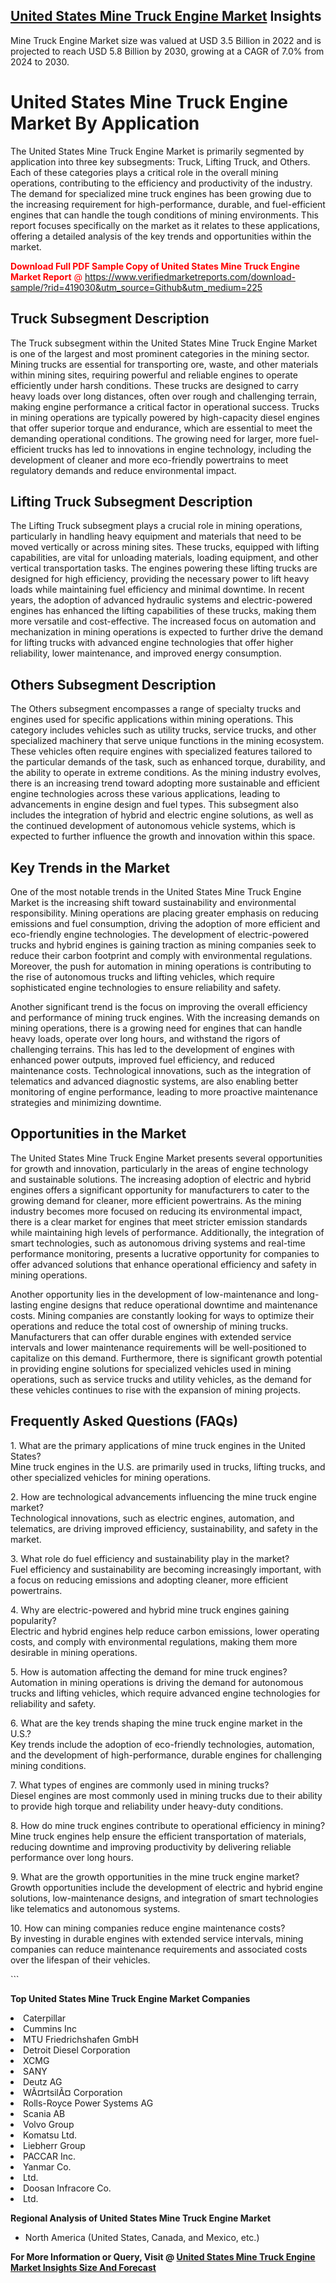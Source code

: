 <h2><a href="https://www.verifiedmarketreports.com/download-sample/?rid=419030&amp;utm_source=Github&amp;utm_medium=225" target="_blank">United States Mine Truck Engine Market</a> Insights</h2><p>Mine Truck Engine Market size was valued at USD 3.5 Billion in 2022 and is projected to reach USD 5.8 Billion by 2030, growing at a CAGR of 7.0% from 2024 to 2030.</p><p> <h1>United States Mine Truck Engine Market By Application</h1> <p>The United States Mine Truck Engine Market is primarily segmented by application into three key subsegments: Truck, Lifting Truck, and Others. Each of these categories plays a critical role in the overall mining operations, contributing to the efficiency and productivity of the industry. The demand for specialized mine truck engines has been growing due to the increasing requirement for high-performance, durable, and fuel-efficient engines that can handle the tough conditions of mining environments. This report focuses specifically on the market as it relates to these applications, offering a detailed analysis of the key trends and opportunities within the market.</p> <p><p><span class=""><span style="color: #ff0000;"><strong>Download Full PDF Sample Copy of United States Mine Truck Engine Market Report</strong> @ </span><a href="https://www.verifiedmarketreports.com/download-sample/?rid=419030&amp;utm_source=Github&amp;utm_medium=225" target="_blank">https://www.verifiedmarketreports.com/download-sample/?rid=419030&amp;utm_source=Github&amp;utm_medium=225</a></span></p></p> <h2>Truck Subsegment Description</h2> <p>The Truck subsegment within the United States Mine Truck Engine Market is one of the largest and most prominent categories in the mining sector. Mining trucks are essential for transporting ore, waste, and other materials within mining sites, requiring powerful and reliable engines to operate efficiently under harsh conditions. These trucks are designed to carry heavy loads over long distances, often over rough and challenging terrain, making engine performance a critical factor in operational success. Trucks in mining operations are typically powered by high-capacity diesel engines that offer superior torque and endurance, which are essential to meet the demanding operational conditions. The growing need for larger, more fuel-efficient trucks has led to innovations in engine technology, including the development of cleaner and more eco-friendly powertrains to meet regulatory demands and reduce environmental impact.</p> <h2>Lifting Truck Subsegment Description</h2> <p>The Lifting Truck subsegment plays a crucial role in mining operations, particularly in handling heavy equipment and materials that need to be moved vertically or across mining sites. These trucks, equipped with lifting capabilities, are vital for unloading materials, loading equipment, and other vertical transportation tasks. The engines powering these lifting trucks are designed for high efficiency, providing the necessary power to lift heavy loads while maintaining fuel efficiency and minimal downtime. In recent years, the adoption of advanced hydraulic systems and electric-powered engines has enhanced the lifting capabilities of these trucks, making them more versatile and cost-effective. The increased focus on automation and mechanization in mining operations is expected to further drive the demand for lifting trucks with advanced engine technologies that offer higher reliability, lower maintenance, and improved energy consumption.</p> <h2>Others Subsegment Description</h2> <p>The Others subsegment encompasses a range of specialty trucks and engines used for specific applications within mining operations. This category includes vehicles such as utility trucks, service trucks, and other specialized machinery that serve unique functions in the mining ecosystem. These vehicles often require engines with specialized features tailored to the particular demands of the task, such as enhanced torque, durability, and the ability to operate in extreme conditions. As the mining industry evolves, there is an increasing trend toward adopting more sustainable and efficient engine technologies across these various applications, leading to advancements in engine design and fuel types. This subsegment also includes the integration of hybrid and electric engine solutions, as well as the continued development of autonomous vehicle systems, which is expected to further influence the growth and innovation within this space.</p> <h2>Key Trends in the Market</h2> <p>One of the most notable trends in the United States Mine Truck Engine Market is the increasing shift toward sustainability and environmental responsibility. Mining operations are placing greater emphasis on reducing emissions and fuel consumption, driving the adoption of more efficient and eco-friendly engine technologies. The development of electric-powered trucks and hybrid engines is gaining traction as mining companies seek to reduce their carbon footprint and comply with environmental regulations. Moreover, the push for automation in mining operations is contributing to the rise of autonomous trucks and lifting vehicles, which require sophisticated engine technologies to ensure reliability and safety.</p> <p>Another significant trend is the focus on improving the overall efficiency and performance of mining truck engines. With the increasing demands on mining operations, there is a growing need for engines that can handle heavy loads, operate over long hours, and withstand the rigors of challenging terrains. This has led to the development of engines with enhanced power outputs, improved fuel efficiency, and reduced maintenance costs. Technological innovations, such as the integration of telematics and advanced diagnostic systems, are also enabling better monitoring of engine performance, leading to more proactive maintenance strategies and minimizing downtime.</p> <h2>Opportunities in the Market</h2> <p>The United States Mine Truck Engine Market presents several opportunities for growth and innovation, particularly in the areas of engine technology and sustainable solutions. The increasing adoption of electric and hybrid engines offers a significant opportunity for manufacturers to cater to the growing demand for cleaner, more efficient powertrains. As the mining industry becomes more focused on reducing its environmental impact, there is a clear market for engines that meet stricter emission standards while maintaining high levels of performance. Additionally, the integration of smart technologies, such as autonomous driving systems and real-time performance monitoring, presents a lucrative opportunity for companies to offer advanced solutions that enhance operational efficiency and safety in mining operations.</p> <p>Another opportunity lies in the development of low-maintenance and long-lasting engine designs that reduce operational downtime and maintenance costs. Mining companies are constantly looking for ways to optimize their operations and reduce the total cost of ownership of mining trucks. Manufacturers that can offer durable engines with extended service intervals and lower maintenance requirements will be well-positioned to capitalize on this demand. Furthermore, there is significant growth potential in providing engine solutions for specialized vehicles used in mining operations, such as service trucks and utility vehicles, as the demand for these vehicles continues to rise with the expansion of mining projects.</p> <h2>Frequently Asked Questions (FAQs)</h2> <p>1. What are the primary applications of mine truck engines in the United States? <br> Mine truck engines in the U.S. are primarily used in trucks, lifting trucks, and other specialized vehicles for mining operations.</p> <p>2. How are technological advancements influencing the mine truck engine market? <br> Technological innovations, such as electric engines, automation, and telematics, are driving improved efficiency, sustainability, and safety in the market.</p> <p>3. What role do fuel efficiency and sustainability play in the market? <br> Fuel efficiency and sustainability are becoming increasingly important, with a focus on reducing emissions and adopting cleaner, more efficient powertrains.</p> <p>4. Why are electric-powered and hybrid mine truck engines gaining popularity? <br> Electric and hybrid engines help reduce carbon emissions, lower operating costs, and comply with environmental regulations, making them more desirable in mining operations.</p> <p>5. How is automation affecting the demand for mine truck engines? <br> Automation in mining operations is driving the demand for autonomous trucks and lifting vehicles, which require advanced engine technologies for reliability and safety.</p> <p>6. What are the key trends shaping the mine truck engine market in the U.S.? <br> Key trends include the adoption of eco-friendly technologies, automation, and the development of high-performance, durable engines for challenging mining conditions.</p> <p>7. What types of engines are commonly used in mining trucks? <br> Diesel engines are most commonly used in mining trucks due to their ability to provide high torque and reliability under heavy-duty conditions.</p> <p>8. How do mine truck engines contribute to operational efficiency in mining? <br> Mine truck engines help ensure the efficient transportation of materials, reducing downtime and improving productivity by delivering reliable performance over long hours.</p> <p>9. What are the growth opportunities in the mine truck engine market? <br> Growth opportunities include the development of electric and hybrid engine solutions, low-maintenance designs, and integration of smart technologies like telematics and autonomous systems.</p> <p>10. How can mining companies reduce engine maintenance costs? <br> By investing in durable engines with extended service intervals, mining companies can reduce maintenance requirements and associated costs over the lifespan of their vehicles.</p> ```</p><p><strong>Top United States Mine Truck Engine Market Companies</strong></p><div data-test-id=""><p><li>Caterpillar</li><li> Cummins Inc</li><li> MTU Friedrichshafen GmbH</li><li> Detroit Diesel Corporation</li><li> XCMG</li><li> SANY</li><li> Deutz AG</li><li> WÃ¤rtsilÃ¤ Corporation</li><li> Rolls-Royce Power Systems AG</li><li> Scania AB</li><li> Volvo Group</li><li> Komatsu Ltd.</li><li> Liebherr Group</li><li> PACCAR Inc.</li><li> Yanmar Co.</li><li> Ltd.</li><li> Doosan Infracore Co.</li><li> Ltd.</li></p><div><strong>Regional Analysis of&nbsp;United States Mine Truck Engine Market</strong></div><ul><li dir="ltr"><p dir="ltr">North America&nbsp;(United States, Canada, and Mexico, etc.)</p></li></ul><p><strong>For More Information or Query, Visit @&nbsp;</strong><strong><a href="https://www.verifiedmarketreports.com/product/mine-truck-engine-market/?utm_source=Github&amp;utm_medium=225" target="_blank">United States Mine Truck Engine Market Insights Size And Forecast</a></strong></p></div>
